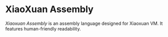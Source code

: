 # XiaoXuan Assembly

_Xiaoxuan Assembly_ is an assembly language designed for Xiaoxuan VM. It features human-friendly readability.

